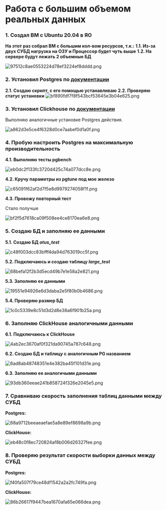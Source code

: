 # Работа с большим объемом реальных данных

### 1. Создал ВМ с Ubuntu 20.04 в ЯО

**На этот раз собрал ВМ с большим кол-вом ресурсов, т.к.:**
**1.1. Из-за двух СУБД нагрузка на ОЗУ и Процессор будет чуть выше**
**1.2. На сервере будут лежать 2 объемные БД**

![97512c8ae0553224d78ef3224ef8dddd.png](:/f39104e255624f0ab08f3f99c8a38c54)

### 2. Установил Postgres по [документации](https://www.postgresql.org/download/linux/ubuntu/)

**2.1. Создаю скрипт, с его помощью устанавливаю**
**2.2. Проверяю статус установки**
![bf890fdf7f8f543bcf53645e3b04e625.png](:/d92622a9da624e1689464b1eb99c5028)

### 3. Установил Clickhouse по [документации](https://clickhouse.com/docs/en/install)

Выполняю аналогичные установке Postgres действия.

![a862d3e5ce4f6328d0ce7aabef0d1a0f.png](:/2b0082107104411d8f814614085c013a)

### 4. Пробую настроить Postgres на максимальную производительность

**4.1. Выполняю тесты pgbench**

![eb0dc2f133fc3720d425c74a077dcc8e.png](:/34088240f35a479391b6a045b8a47565)

**4.2. Кручу параметры из pgtune под мое железо**

![c65091f62af2d7f5e8d9979274058f1f.png](:/c8749e45e4c5402c843ef8ca156898d8)

**4.3. Провожу повторный тест**

Стало получше

![bf2f5d7618ca09f508ee4ce8170ea6e8.png](:/ab1c13639e3746348b83ecccdcabf4ec)

### 5. Создаю БД и заполняю ее данными

**5.1. Создаю БД *otus_test***

![c48f003dcc83bfff4da94d763019cc5f.png](:/500a99f8a5f8477d9192fe1d611e6e43)

**5.2. Подключаюсь и создаю таблицу *large_test***

![68befa12f2b3d5ecd49b7e1e58a2e821.png](:/1fa66272ed914fde9b6cd0075807642f)

**5.3. Заполняю ее данными**

![19551e94926e6d3daba2e5f80b0b4686.png](:/a4d102f00be3474aad2b2a5bf2546a99)

**5.4. Проверяю размер БД**

![1c0c5339e8c51d3d2d8e38a6f901b25a.png](:/230060fb242244be977789494cca94cf)

### 6. Заполняю ClickHouse аналогичными данными

**6.1. Подключаюсь к ClickHouse**

![4ab2ec3670af0f321da90745a787c648.png](:/4007b9eb43bf4c68b12ba83c891fe364)

**6.2. Создаю БД и таблицу с аналогичным PG названием**

![6ad8ab48748351e4e382ba45f101d31e.png](:/c3dd2c856a6544cca6f7f8ab6421bf88)

**6.3. Заполняю ее аналогичыми данными**

![93db360eeae241b858724f326e2045e5.png](:/6dcfd37973d64d32974c82282550f8bf)

### 7.  Сравниваю скорость заполнения таблиц данными между СУБД

**Postgres:**

![68a9712beeaeaefae5a8e89ef8698a9b.png](:/5d9da5481ada4e3392275df26a8abd00)

**ClickHouse:**

![eb48c0f8ec720824af8b006d26327fee.png](:/748d74f347d447d4b58ec3d914239946)

### 8. Проверяю результат скорости выборки данных между СУБД

**Postgres:**

![f40fa507f79ce48df1542a2a2fc749fa.png](:/434106bfa5f848d7b45f9da894b6d1ad)

**ClickHouse:**

![86b26617f9447bea1670afa65e066dea.png](:/cab79f638deb4e8c9ce902875085c7ac)
